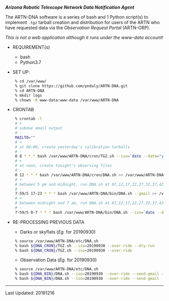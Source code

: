 ***Arizona Robotic Telescope Network Data Notification Agent***

The ARTN-DNA software is a series of bash and 1 Python script(s) to implement `.tgz` tarball creation and
distribution for users of the ARTN who have requested data via the *Observation Request Portal* (ARTN-ORP).

*This is not a web application although it runs under the www-data account!*

* REQUIREMENT(s)
   - bash
   - Python3.7

* SET UP:
    ```bash
     % cd /var/www/
     % git clone https://github.com/pndaly/ARTN-DNA.git
     % cd ARTN-DNA
     % mkdir logs
     % chown -R www-data:www-data /var/www/ARTN-DNA
    ```
 
* CRONTAB
    ```bash
     % crontab -l
     # +
     # subdue email output
     # -
     MAILTO=""
     # +
     # at 08:00, create yesterday's calibration tarballs
     # -
     0 8 * * * bash /var/www/ARTN-DNA/cron/TGZ.sh --iso=`date --date="yesterday" +\%Y\%m\%d` >> /var/www/ARTN-DNA/logs/DNA.log 2>&1
     # +
     # at noon, create tonight's observing files
     # -
     0 12 * * * bash /var/www/ARTN-DNA/cron/DNA.sh >> /var/www/ARTN-DNA/logs/DNA.log 2>&1
     # +
     # between 5 pm and midnight, run DNA.sh at 07,12,17,22,27,32,37,42,47,52,57 minutes past every hour
     # -
     7-59/5 17-23 * * * bash /var/www/ARTN-DNA/bin/DNA.sh --gmail >> /var/www/ARTN-DNA/logs/DNA.log 2>&1
     # +
     # between midnight and 7 am, run DNA.sh at 07,12,17,22,27,32,37,42,47,52,57 minutes past every hour for the previous day
     # -
     7-59/5 0-7 * * * bash /var/www/ARTN-DNA/bin/DNA.sh --iso=`date --date="yesterday" +\%Y\%m\%d` --gmail >> /var/www/ARTN-DNA/logs/DNA.log 2>&1
    ```

* RE-PROCESSING PREVIOUS DATA
    - Darks or skyflats (*Eg.* for 20190930)
    ```bash
     % source /var/www/ARTN-DNA/etc/DNA.sh
     % bash ${DNA_CRON}/TGZ.sh --iso=20190930 --over-ride --dry-run
     % bash ${DNA_CRON}/TGZ.sh --iso=20190930 --over-ride
    ```
    - Observation Data (*Eg.* for 20190930)
    ```bash
     % source /var/www/ARTN-DNA/etc/DNA.sh
     % bash ${DNA_BIN}/DNA.sh --iso=20190930 --over-ride --send-gmail --dry-run
     % bash ${DNA_BIN}/DNA.sh --iso=20190930 --over-ride --send-gmail
    ```

------------------------------------------------------------------------------------------------------------------------

Last Updated: 20191216
